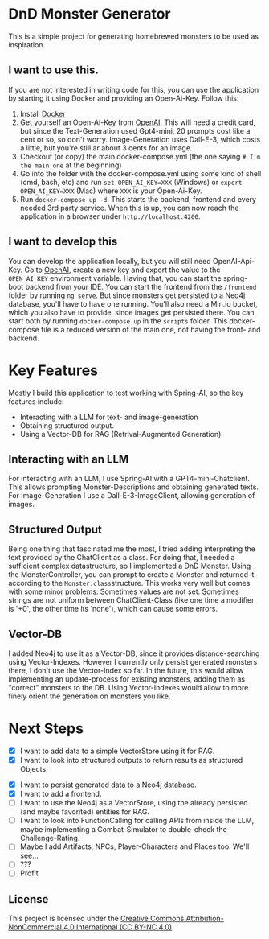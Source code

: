 # DnD Monster Generator
This is a simple project for generating homebrewed monsters to be used as inspiration.

## I want to use this.
If you are not interested in writing code for this, you can use the application by starting it using Docker and providing an Open-Ai-Key.
Follow this:
1. Install [Docker](https://www.docker.com/)
2. Get yourself an Open-Ai-Key from [OpenAI](https://platform.openai.com/api-keys). This will need a credit card, but since the Text-Generation used Gpt4-mini, 20 prompts cost like a cent or so, so don't worry. Image-Generation uses Dall-E-3, which costs a little, but you're still ar about 3 cents for an image.
3. Checkout (or copy) the main docker-compose.yml (the one saying `# I'm the main one` at the beginning)
4. Go into the folder with the docker-compose.yml using some kind of shell (cmd, bash, etc) and run `set OPEN_AI_KEY=XXX` (Windows) or `export OPEN_AI_KEY=XXX` (Mac) where `XXX` is your Open-Ai-Key.
5. Run `docker-compose up -d`. This starts the backend, frontend and every needed 3rd party service.
When this is up, you can now reach the application in a browser under `http://localhost:4200`.

## I want to develop this
You can develop the application locally, but you will still need OpenAI-Api-Key. Go to [OpenAI](https://platform.openai.com/api-keys), create a new key and export the value to the `OPEN_AI_KEY` environment variable.
Having that, you can start the spring-boot backend from your IDE.
You can start the frontend from the `/frontend` folder by running `ng serve`.
But since monsters get persisted to a Neo4j database, you'll have to have one running.
You'll also need a Min.io bucket, which you also have to provide, since images get persisted there.
You can start both by running `docker-compose up` in the `scripts` folder. This docker-compose file is a reduced version of the main one, not having the front- and backend.

# Key Features
Mostly I build this application to test working with Spring-AI, so the key features include:
* Interacting with a LLM for text- and image-generation
* Obtaining structured output.
* Using a Vector-DB for RAG (Retrival-Augmented Generation).

## Interacting with an LLM
For interacting with an LLM, I use Spring-AI with a GPT4-mini-Chatclient.
This allows prompting Monster-Descriptions and obtaining generated texts.
For Image-Generation I use a Dall-E-3-ImageClient, allowing generation of images.

## Structured Output
Being one thing that fascinated me the most, I tried adding interpreting the text provided by the ChatClient as a class.
For doing that, I needed a sufficient complex datastructure, so I implemented a DnD Monster.
Using the MonsterController, you can prompt to create a Monster and returned it according to the `Monster.class`structure.
This works very well but comes with some minor problems: Sometimes values are not set. Sometimes strings are not uniform between ChatClient-Class (like one time a modifier is '+0', the other time its 'none'), which can cause some errors. 

## Vector-DB
I added Neo4j to use it as a Vector-DB, since it provides distance-searching using Vector-Indexes.
However I currently only persist generated monsters there, I don't use the Vector-Index so far.
In the future, this would allow implementing an update-process for existing monsters, adding them as "correct" monsters to the DB. 
Using Vector-Indexes would allow to more finely orient the generation on monsters you like. 

# Next Steps
- [x] I want to add data to a simple VectorStore using it for RAG.
- [x] I want to look into structured outputs to return results as structured Objects.
* [x] I want to persist generated data to a Neo4j database.
* [x] I want to add a frontend.
* [ ] I want to use the Neo4j as a VectorStore, using the already persisted (and maybe favorited) entities for RAG.
* [ ] I want to look into FunctionCalling for calling APIs from inside the LLM, maybe implementing a Combat-Simulator to double-check the Challenge-Rating.
* [ ] Maybe I add Artifacts, NPCs, Player-Characters and Places too. We'll see...
* [ ] ???
* [ ] Profit

## License
This project is licensed under the [Creative Commons Attribution-NonCommercial 4.0 International (CC BY-NC 4.0)](https://creativecommons.org/licenses/by-nc/4.0/).

